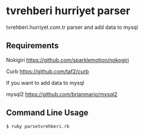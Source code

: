 # tvrehberi hurriyet parser

tvrehberi.hurriyet.com.tr parser and add data to mysql

## Requirements

Nokigiri https://github.com/sparklemotion/nokogiri

Curb https://github.com/taf2/curb

If you want to add data to mysql

mysql2 https://github.com/brianmario/mysql2

## Command Line Usage

	$ ruby parsetvrehberi.rb
